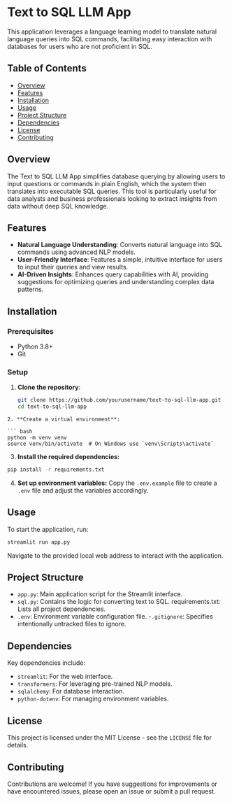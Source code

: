 # Text to SQL LLM App

This application leverages a language learning model to translate natural language queries into SQL commands, facilitating easy interaction with databases for users who are not proficient in SQL.

## Table of Contents

- [Overview](#overview)
- [Features](#features)
- [Installation](#installation)
- [Usage](#usage)
- [Project Structure](#project-structure)
- [Dependencies](#dependencies)
- [License](#license)
- [Contributing](#contributing)

## Overview

The Text to SQL LLM App simplifies database querying by allowing users to input questions or commands in plain English, which the system then translates into executable SQL queries. This tool is particularly useful for data analysts and business professionals looking to extract insights from data without deep SQL knowledge.

## Features

- **Natural Language Understanding**: Converts natural language into SQL commands using advanced NLP models.
- **User-Friendly Interface**: Features a simple, intuitive interface for users to input their queries and view results.
- **AI-Driven Insights**: Enhances query capabilities with AI, providing suggestions for optimizing queries and understanding complex data patterns.

## Installation

### Prerequisites

- Python 3.8+
- Git

### Setup

1. **Clone the repository**:
   ```bash
   git clone https://github.com/yourusername/text-to-sql-llm-app.git
   cd text-to-sql-llm-app
```
2. **Create a virtual environment**:

``` bash 
python -m venv venv
source venv/bin/activate  # On Windows use `venv\Scripts\activate`
``` 
3. **Install the required dependencies:**
``` bash 
pip install -r requirements.txt
```
4. **Set up environment variables:** Copy the `.env.example` file to create a `.env` file and adjust the variables accordingly.

## Usage
To start the application, run:
``` bash 
streamlit run app.py

``` 

Navigate to the provided local web address to interact with the application.

## Project Structure
- `app.py`: Main application script for the Streamlit interface.
- `sql.py`: Contains the logic for converting text to SQL.
requirements.txt: Lists all project dependencies.
- `.env`: Environment variable configuration file.
-`.gitignore`: Specifies intentionally untracked files to ignore.

## Dependencies
Key dependencies include:

- `streamlit`: For the web interface.
- `transformers`: For leveraging pre-trained NLP models.
- `sqlalchemy`: For database interaction.
- `python-dotenv`: For managing environment variables.

## License
This project is licensed under the MIT License - see the `LICENSE` file for details.

## Contributing
Contributions are welcome! If you have suggestions for improvements or have encountered issues, please open an issue or submit a pull request.